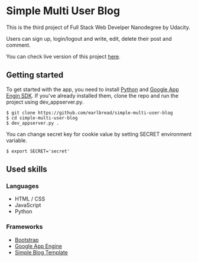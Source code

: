# Simple Multi User Blog

This is the third project of Full Stack Web Develper Nanodegree by Udacity.

Users can sign up, login/logout and write, edit, delete their post and comment.

You can check live version of this project [here](http://simple-multi-user-blog.appspot.com/blog).

## Getting started

To get started with the app, you need to install [Python][1] and [Google App Engin SDK][2].
If you've already installed them, clone the repo and run the project using dev_appserver.py.

    $ git clone https://github.com/earlbread/simple-multi-user-blog
    $ cd simple-multi-user-blog
    $ dev_appserver.py .

You can change secret key for cookie value by setting SECRET environment variable.

    $ export SECRET='secret'

[1]: https://www.python.org/downloads/
[2]: https://cloud.google.com/appengine/docs/python/download

## Used skills

### Languages

 - HTML / CSS
 - JavaScript
 - Python

### Frameworks
 - [Bootstrap][3]
 - [Google App Engine][4]
 - [Simple Blog Template][5]

[3]: http://getbootstrap.com/
[4]: https://cloud.google.com/appengine/docs
[5]: https://github.com/earlbread/simple-blog-template
